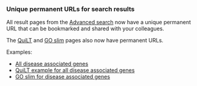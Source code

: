 ### Unique permanent URLs for search results
<!-- newsfeed_thumbnail: advanced_search.png -->

All result pages from the [Advanced search](/query)
now have a unique permanent URL that can be bookmarked and shared with
your colleagues.

The [QuiLT](/documentation/quick-little-tool)
and [GO slim](/browse-curation/fission-yeast-bp-go-slim-terms)
pages also now have permanent URLs.

Examples:

 - [All disease associated genes](/results/from/id/7474e390-ddc0-4f70-8c2e-d6a69d471a50)
 - [QuiLT example for all disease associated genes](/vis/from/id/7474e390-ddc0-4f70-8c2e-d6a69d471a50)
 - [GO slim for disease associated genes](/slim:bp_goslim_pombe/from/id/7474e390-ddc0-4f70-8c2e-d6a69d471a50)
